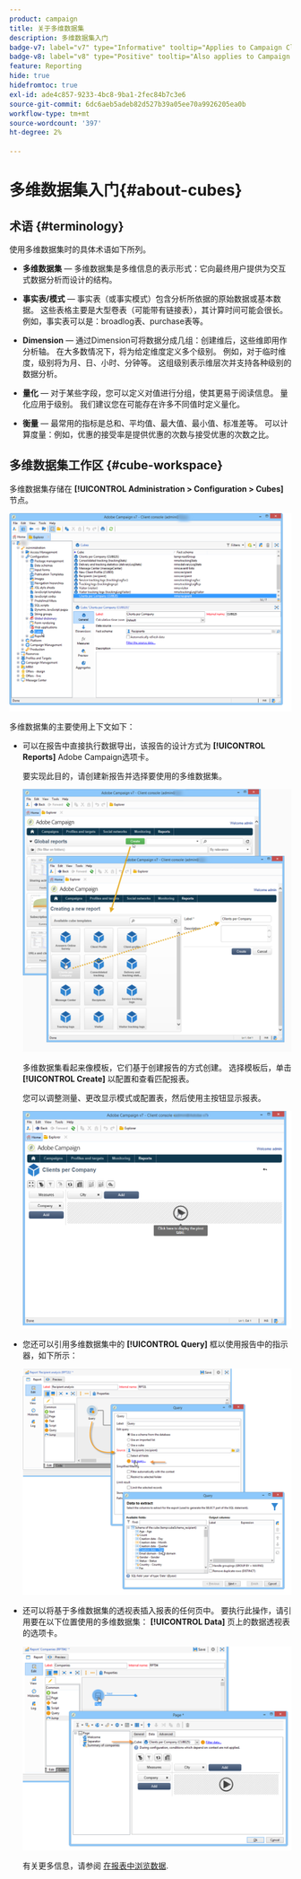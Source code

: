 ```yaml
---
product: campaign
title: 关于多维数据集
description: 多维数据集入门
badge-v7: label="v7" type="Informative" tooltip="Applies to Campaign Classic v7"
badge-v8: label="v8" type="Positive" tooltip="Also applies to Campaign v8"
feature: Reporting
hide: true
hidefromtoc: true
exl-id: ade4c857-9233-4bc8-9ba1-2fec84b7c3e6
source-git-commit: 6dc6aeb5adeb82d527b39a05ee70a9926205ea0b
workflow-type: tm+mt
source-wordcount: '397'
ht-degree: 2%

---
```


# 多维数据集入门{#about-cubes}



## 术语 {#terminology}

使用多维数据集时的具体术语如下所列。

* **多维数据集**  — 多维数据集是多维信息的表示形式：它向最终用户提供为交互式数据分析而设计的结构。

* **事实表/模式**  — 事实表（或事实模式）包含分析所依据的原始数据或基本数据。 这些表格主要是大型卷表（可能带有链接表），其计算时间可能会很长。 例如，事实表可以是：broadlog表、purchase表等。

* **Dimension**  — 通过Dimension可将数据分成几组：创建维后，这些维即用作分析轴。 在大多数情况下，将为给定维度定义多个级别。 例如，对于临时维度，级别将为月、日、小时、分钟等。 这组级别表示维层次并支持各种级别的数据分析。

* **量化**  — 对于某些字段，您可以定义对值进行分组，使其更易于阅读信息。 量化应用于级别。 我们建议您在可能存在许多不同值时定义量化。

* **衡量**  — 最常用的指标是总和、平均值、最大值、最小值、标准差等。 可以计算度量：例如，优惠的接受率是提供优惠的次数与接受优惠的次数之比。

## 多维数据集工作区 {#cube-workspace}

多维数据集存储在 **[!UICONTROL Administration > Configuration > Cubes]** 节点。

![](assets/s_advuser_cube_node.png)

多维数据集的主要使用上下文如下：

* 可以在报告中直接执行数据导出，该报告的设计方式为 **[!UICONTROL Reports]** Adobe Campaign选项卡。

   要实现此目的，请创建新报告并选择要使用的多维数据集。

   ![](assets/cube_create_new.png)

   多维数据集看起来像模板，它们基于创建报告的方式创建。 选择模板后，单击 **[!UICONTROL Create]** 以配置和查看匹配报表。

   您可以调整测量、更改显示模式或配置表，然后使用主按钮显示报表。

   ![](assets/cube_display_new.png)

* 您还可以引用多维数据集中的 **[!UICONTROL Query]** 框以使用报告中的指示器，如下所示：

   ![](assets/s_advuser_query_using_a_cube.png)

* 还可以将基于多维数据集的透视表插入报表的任何页中。 要执行此操作，请引用要在以下位置使用的多维数据集： **[!UICONTROL Data]** 页上的数据透视表的选项卡。

   ![](assets/s_advuser_cube_in_report.png)

   有关更多信息，请参阅 [在报表中浏览数据](../../reporting/using/using-cubes-to-explore-data.md#exploring-the-data-in-a-report).
